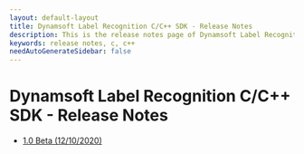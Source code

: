 ```yaml
---
layout: default-layout
title: Dynamsoft Label Recognition C/C++ SDK - Release Notes
description: This is the release notes page of Dynamsoft Label Recognition for C/C++ SDK.
keywords: release notes, c, c++
needAutoGenerateSidebar: false
---
```


# Dynamsoft Label Recognition C/C++ SDK - Release Notes

- [1.0 Beta   (12/10/2020)](c-cpp-1.md#10-12102020)